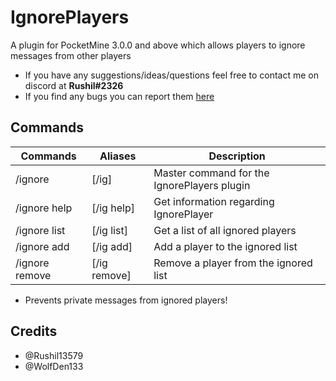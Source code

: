 # IgnorePlayers
A plugin for PocketMine 3.0.0 and above which allows players to ignore messages from other players

- If you have any suggestions/ideas/questions feel free to contact me on discord at **Rushil#2326**
- If you find any bugs you can report them [here](https://github.com/Rushil13579/IgnorePlayers/issues)

## Commands
Commands | Aliases | Description
---------|---------|------------
/ignore | [/ig] | Master command for the IgnorePlayers plugin
/ignore help | [/ig help] | Get information regarding IgnorePlayer
/ignore list | [/ig list] | Get a list of all ignored players
/ignore add | [/ig add] | Add a player to the ignored list
/ignore remove | [/ig remove] | Remove a player from the ignored list

- Prevents private messages from ignored players!

## Credits
- @Rushil13579
- @WolfDen133
